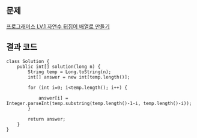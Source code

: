 ## 문제
[프로그래머스 LV.1 자연수 뒤집어 배열로 만들기](https://school.programmers.co.kr/learn/courses/30/lessons/12932)

## 결과 코드
```
class Solution {
    public int[] solution(long n) {
        String temp = Long.toString(n);
        int[] answer = new int[temp.length()];
        
        for (int i=0; i<temp.length(); i++) {
            
            answer[i] = Integer.parseInt(temp.substring(temp.length()-1-i, temp.length()-i));
        }
        
        return answer;
    }
}
```
